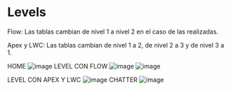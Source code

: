 # Levels
Flow: Las tablas cambian de nivel 1 a nivel 2 en el caso de las realizadas.

Apex y LWC: Las tablas cambian de nivel 1 a 2, de nivel 2 a 3 y de nivel 3 a 1.

HOME
![image](https://user-images.githubusercontent.com/99770498/207994326-fc51a5b0-e249-4cbb-9a0a-b566a049533d.png)
LEVEL CON FLOW
![image](https://user-images.githubusercontent.com/99770498/207994551-588aced5-cf4b-46c3-90d2-bb54c7703cb4.png)
![image](https://user-images.githubusercontent.com/99770498/207994883-2f3fce43-a770-4f07-bf9c-f51189cafc01.png)

LEVEL CON APEX Y LWC
![image](https://user-images.githubusercontent.com/99770498/207997159-5a2f81fc-d6a2-4830-9c6b-cee9e5b1b0f6.png)
CHATTER
![image](https://user-images.githubusercontent.com/99770498/207997298-9f8be058-5d27-40b8-b331-a6e5890856c2.png)



